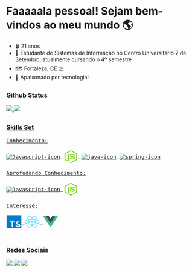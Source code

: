 # Faaaaala pessoal! Sejam bem-vindos ao meu mundo 🌎

- 🍀 21 anos
- 📖 Estudante de Sistemas de Informação no Centro Universitário 7 de Setembro, atualmente cursando o 4º semestre
- 🗺️ Fortaleza, CE ⛱️
- 💙 Apaixonado por tecnologia!

##

### Github Status

<div align="center" style="display: inline-block;">
  <a href="https://github.com/mateuscesarglima">
  <img height="160em" src="https://github-readme-stats.vercel.app/api?username=mateuscesarglima&show_icons=true&theme=github_dark&include_all_commits=true&count_private=true"/>
  <img height="160em" src="https://github-readme-stats.vercel.app/api/top-langs/?username=mateuscesarglima&layout=compact&langs_count=7&theme=github_dark"/>
</div>

  
 ##
  
  
### Skills Set
  

<kbd align="center">
<kbd>Conhecimento:</kbd>
 <br />
 <br />
  <img align="center" title="javaScript" alt="Javascript-icon" height="35" width="40" src="https://cdn.jsdelivr.net/gh/devicons/devicon/icons/javascript/javascript-plain.svg" />
  <img align="center" title="NodeJS" alt="NodeJS-icon" height="35" width="40" src="https://raw.githubusercontent.com/devicons/devicon/master/icons/nodejs/nodejs-plain.svg"> 
  <img align="center" title="java" alt="java-icon" height="35" width="40" src="https://cdn.jsdelivr.net/gh/devicons/devicon/icons/java/java-original.svg" />
  <img align="center" title="spring" alt="spring-icon" height="35" width="40" src="https://cdn.jsdelivr.net/gh/devicons/devicon/icons/spring/spring-original.svg" />
  <br />
 <br />
</kbd> 
  <kbd align="center">
<kbd>Aprofudando Conhecimento:</kbd>
 <br />
 <br />
  <img align="center" title="NodeJS" alt="Javascript-icon" height="35" width="40" src="https://cdn.jsdelivr.net/gh/devicons/devicon/icons/javascript/javascript-plain.svg" />
  <img align="center" title="NodeJS" alt="NodeJS-icon" height="35" width="40" src="https://raw.githubusercontent.com/devicons/devicon/master/icons/nodejs/nodejs-plain.svg"> 
  <br />
 <br />
</kbd> 

<kbd align="center">
<kbd>Interesse:</kbd> 
     <br />
     <br />
      <img align="center" title="TypeScript" alt="TypeScript" height="35" width="40" src="https://raw.githubusercontent.com/devicons/devicon/master/icons/typescript/typescript-plain.svg"> 
      <img align="center" title="React" alt="React" height="35" width="40" src="https://raw.githubusercontent.com/devicons/devicon/master/icons/react/react-original.svg">
      <img align="center" title="VueJS" alt="VueJS" height="35" width="40" src="https://raw.githubusercontent.com/devicons/devicon/master/icons/vuejs/vuejs-original.svg">        <br />
 <br />
 </kbd>

  </div>
 
</div>

##

### Redes Sociais
 
<div> 
  <a href="https://www.instagram.com/_mateuscesar_/" target="_blank"><img src="https://img.shields.io/badge/-Instagram-%23E4405F?style=for-the-badge&logo=instagram&logoColor=white"></a>
  <a href = "mailto:mateuscesarglima@gmail.com"><img src="https://img.shields.io/badge/-Gmail-%23333?style=for-the-badge&logo=gmail&logoColor=white" target="_blank"></a>
  <a href="https://www.linkedin.com/in/mateus-cesar/" target="_blank"><img src="https://img.shields.io/badge/-LinkedIn-%230077B5?style=for-the-badge&logo=linkedin&logoColor=white" target="_blank"></a> 
  
  
 
